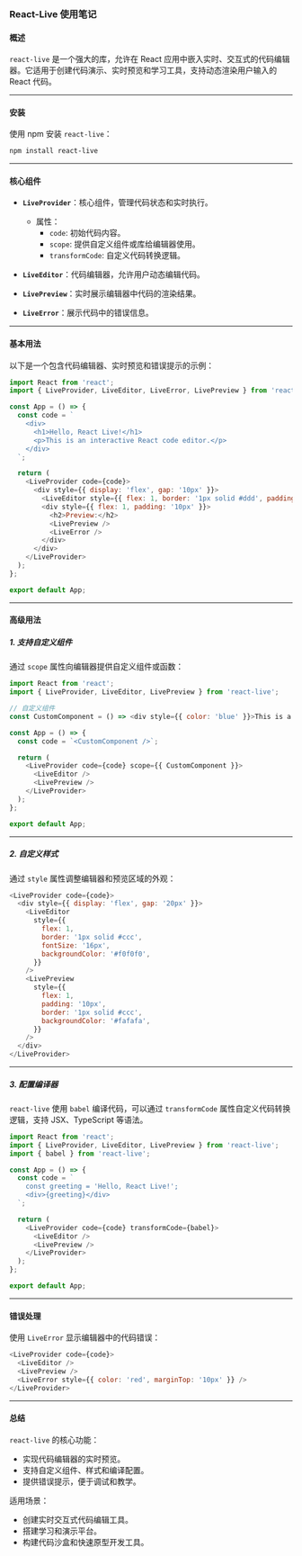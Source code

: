 ### **React-Live 使用笔记**

#### **概述**
`react-live` 是一个强大的库，允许在 React 应用中嵌入实时、交互式的代码编辑器。它适用于创建代码演示、实时预览和学习工具，支持动态渲染用户输入的 React 代码。

---

#### **安装**
使用 npm 安装 `react-live`：

```bash
npm install react-live
```

---

#### **核心组件**

- **`LiveProvider`**：核心组件，管理代码状态和实时执行。
  - 属性：
    - `code`: 初始代码内容。
    - `scope`: 提供自定义组件或库给编辑器使用。
    - `transformCode`: 自定义代码转换逻辑。

- **`LiveEditor`**：代码编辑器，允许用户动态编辑代码。
- **`LivePreview`**：实时展示编辑器中代码的渲染结果。
- **`LiveError`**：展示代码中的错误信息。

---

#### **基本用法**

以下是一个包含代码编辑器、实时预览和错误提示的示例：

```javascript
import React from 'react';
import { LiveProvider, LiveEditor, LiveError, LivePreview } from 'react-live';

const App = () => {
  const code = `
    <div>
      <h1>Hello, React Live!</h1>
      <p>This is an interactive React code editor.</p>
    </div>
  `;

  return (
    <LiveProvider code={code}>
      <div style={{ display: 'flex', gap: '10px' }}>
        <LiveEditor style={{ flex: 1, border: '1px solid #ddd', padding: '10px' }} />
        <div style={{ flex: 1, padding: '10px' }}>
          <h2>Preview:</h2>
          <LivePreview />
          <LiveError />
        </div>
      </div>
    </LiveProvider>
  );
};

export default App;
```

---

#### **高级用法**

##### 1. **支持自定义组件**
通过 `scope` 属性向编辑器提供自定义组件或函数：

```javascript
import React from 'react';
import { LiveProvider, LiveEditor, LivePreview } from 'react-live';

// 自定义组件
const CustomComponent = () => <div style={{ color: 'blue' }}>This is a custom component!</div>;

const App = () => {
  const code = `<CustomComponent />`;

  return (
    <LiveProvider code={code} scope={{ CustomComponent }}>
      <LiveEditor />
      <LivePreview />
    </LiveProvider>
  );
};

export default App;
```

---

##### 2. **自定义样式**
通过 `style` 属性调整编辑器和预览区域的外观：

```javascript
<LiveProvider code={code}>
  <div style={{ display: 'flex', gap: '20px' }}>
    <LiveEditor
      style={{
        flex: 1,
        border: '1px solid #ccc',
        fontSize: '16px',
        backgroundColor: '#f0f0f0',
      }}
    />
    <LivePreview
      style={{
        flex: 1,
        padding: '10px',
        border: '1px solid #ccc',
        backgroundColor: '#fafafa',
      }}
    />
  </div>
</LiveProvider>
```

---

##### 3. **配置编译器**
`react-live` 使用 `babel` 编译代码，可以通过 `transformCode` 属性自定义代码转换逻辑，支持 JSX、TypeScript 等语法。

```javascript
import React from 'react';
import { LiveProvider, LiveEditor, LivePreview } from 'react-live';
import { babel } from 'react-live';

const App = () => {
  const code = `
    const greeting = 'Hello, React Live!';
    <div>{greeting}</div>
  `;

  return (
    <LiveProvider code={code} transformCode={babel}>
      <LiveEditor />
      <LivePreview />
    </LiveProvider>
  );
};

export default App;
```

---

#### **错误处理**
使用 `LiveError` 显示编辑器中的代码错误：

```javascript
<LiveProvider code={code}>
  <LiveEditor />
  <LivePreview />
  <LiveError style={{ color: 'red', marginTop: '10px' }} />
</LiveProvider>
```

---

#### **总结**

`react-live` 的核心功能：
- 实现代码编辑器的实时预览。
- 支持自定义组件、样式和编译配置。
- 提供错误提示，便于调试和教学。

适用场景：
- 创建实时交互式代码编辑工具。
- 搭建学习和演示平台。
- 构建代码沙盒和快速原型开发工具。